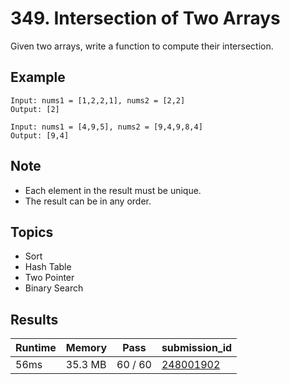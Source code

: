 # 349. Intersection of Two Arrays

Given two arrays, write a function to compute their intersection.

## Example

```
Input: nums1 = [1,2,2,1], nums2 = [2,2]
Output: [2]
```

```
Input: nums1 = [4,9,5], nums2 = [9,4,9,8,4]
Output: [9,4]
```

## Note

- Each element in the result must be unique.
- The result can be in any order.

## Topics

- Sort
- Hash Table
- Two Pointer
- Binary Search

## Results

| Runtime | Memory  | Pass    | submission_id                                                   |
| ------- | ------- | ------- | --------------------------------------------------------------- |
| 56ms    | 35.3 MB | 60 / 60 | [248001902](https://leetcode.com/submissions/detail/248001902/) |
